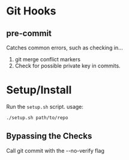 Git Hooks
========

pre-commit
----------
Catches common errors, such as checking in...

1. git merge conflict markers
2. Check for possible private key in commits. 

Setup/Install
============
Run the `setup.sh` script.
usage:
    
    ./setup.sh path/to/repo

Bypassing the Checks
--------------------
Call git commit with the --no-verify flag
